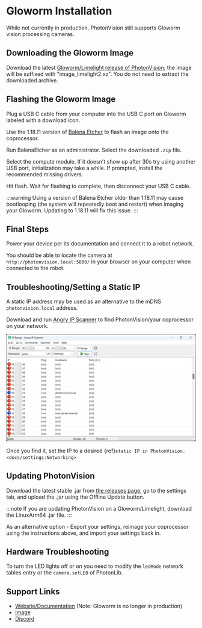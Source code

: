 # Gloworm Installation

While not currently in production, PhotonVision still supports Gloworm vision processing cameras.

## Downloading the Gloworm Image

Download the latest [Gloworm/Limelight release of PhotonVision](https://github.com/photonvision/photonvision/releases); the image will be suffixed with "image_limelight2.xz". You do not need to extract the downloaded archive.

## Flashing the Gloworm Image

Plug a USB C cable from your computer into the USB C port on Gloworm labeled with a download icon.

Use the 1.18.11 version of [Balena Etcher](https://github.com/balena-io/etcher/releases/tag/v1.18.11) to flash an image onto the coprocessor.

Run BalenaEtcher as an administrator. Select the downloaded `.zip` file.

Select the compute module. If it doesn't show up after 30s try using another USB port, initialization may take a while. If prompted, install the recommended missing drivers.

Hit flash. Wait for flashing to complete, then disconnect your USB C cable.

:::warning
Using a version of Balena Etcher older than 1.18.11 may cause bootlooping (the system will repeatedly boot and restart) when imaging your Gloworm. Updating to 1.18.11 will fix this issue.
:::

## Final Steps

Power your device per its documentation and connect it to a robot network.

You should be able to locate the camera at `http://photonvision.local:5800/` in your browser on your computer when connected to the robot.

## Troubleshooting/Setting a Static IP

A static IP address may be used as an alternative to the mDNS `photonvision.local` address.

Download and run [Angry IP Scanner](https://angryip.org/download/#windows) to find PhotonVision/your coprocessor on your network.

<img src="images/angryIP.png" />

Once you find it, set the IP to a desired \{ref}`static IP in PhotonVision. <docs/settings:Networking>`

## Updating PhotonVision

Download the latest stable .jar from [the releases page](https://github.com/PhotonVision/photonvision/releases), go to the settings tab, and upload the .jar using the Offline Update button.

:::note
If you are updating PhotonVision on a Gloworm/Limelight, download the LinuxArm64 .jar file.
:::

As an alternative option - Export your settings, reimage your coprocessor using the instructions above, and import your settings back in.

## Hardware Troubleshooting

To turn the LED lights off or on you need to modify the `ledMode` network tables entry or the `camera.setLED` of PhotonLib.

## Support Links

- [Website/Documentation](https://photonvision.github.io/gloworm-docs/docs/quickstart/#finding-gloworm) (Note: Gloworm is no longer in production)
- [Image](https://github.com/gloworm-vision/pi-img-updator/releases)
- [Discord](https://discord.com/invite/DncQRky)

